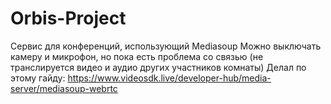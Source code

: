 # Orbis-Project
Сервис для конференций, использующий Mediasoup
Можно выключать камеру и микрофон, но пока есть проблема со связью (не транслируется видео и аудио других участников комнаты)
Делал по этому гайду: https://www.videosdk.live/developer-hub/media-server/mediasoup-webrtc